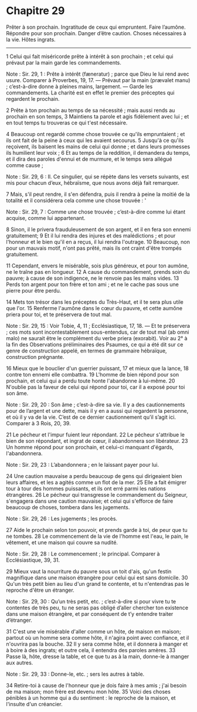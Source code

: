# Chapitre 29

Prêter à son prochain.
Ingratitude de ceux qui empruntent.
Faire l’aumône.
Répondre pour son prochain.
Danger d’être caution.
Choses nécessaires à la vie.
Hôtes ingrats.

***

1 Celui qui fait miséricorde prête à intérêt à son prochain ; et celui qui prévaut par la main garde les commandements.

<span class="bible-note">Note : </span> Sir. 29, 1 : Prête à intérêt (fæneratur) ; parce que Dieu le lui rend avec usure. Comparer à Proverbes, 19, 17. ― Prévaut par la main (prævalet manu) ; c’est-à-dire donne à pleines mains, largement. ― Garde les commandements. La charité est en effet le premier des préceptes qui regardent le prochain.

2 Prête à ton prochain au temps de sa nécessité ; mais aussi rends au prochain en son temps, 3 Maintiens ta parole et agis fidèlement avec lui ; et en tout temps tu trouveras ce qui t'est nécessaire.


4 Beaucoup ont regardé comme chose trouvée ce qu'ils empruntaient ; et ils ont fait de la peine à ceux qui les avaient secourus. 5 Jusqu'à ce qu'ils reçoivent, ils baisent les mains de celui qui donne ; et dans leurs promesses ils humilient leur voix ; 6 Et au temps de la reddition, il demandera du temps, et il dira des paroles d'ennui et de murmure, et le temps sera allégué comme cause ;

<span class="bible-note">Note : </span> Sir. 29, 6 : Il. Ce singulier, qui se répète dans les versets suivants, est mis pour chacun d’eux, hébraïsme, que nous avons déjà fait remarquer.

7 Mais, s'il peut rendre, il s'en défendra, puis il rendra à peine la moitié de la totalité et il considérera cela comme une chose trouvée : '

<span class="bible-note">Note : </span> Sir. 29, 7 : Comme une chose trouvée ; c’est-à-dire comme lui étant acquise, comme lui appartenant.


8 Sinon, il le privera frauduleusement de son argent, et il en fera son ennemi gratuitement; 9 Et il lui rendra des injures et des malédictions ; et pour l'honneur et le bien qu'il en a reçus, il lui rendra l'outrage. 10 Beaucoup, non pour un mauvais motif, n'ont pas prêté, mais ils ont craint d'être trompés gratuitement.


11 Cependant, envers le misérable, sois plus généreux, et pour ton aumône, ne le traîne pas en longueur. 12 A cause du commandement, prends soin du pauvre; à cause de son indigence, ne le renvoie pas les mains vides. 13 Perds ton argent pour ton frère et ton ami ; et ne le cache pas sous une pierre pour être perdu.


14 Mets ton trésor dans les préceptes du Très-Haut, et il te sera plus utile que l'or. 15 Renferme l'aumône dans le cœur du pauvre, et cette aumône priera pour toi, et te préservera de tout mal.

<span class="bible-note">Note : </span> Sir. 29, 15 : Voir Tobie, 4, 11 ; Ecclésiastique, 17, 18. ― Et te préservera ; ces mots sont incontestablement sous-entendus, car de tout mal (ab omni malo) ne saurait être le complément du verbe priera (exorabit). Voir au 2° à la fin des Observations préliminaires des Psaumes, ce qui a été dit sur ce genre de construction appelé, en termes de grammaire hébraïque, construction prégnante.

16 Mieux que le bouclier d'un guerrier puissant, 17 et mieux que la lance, 18 contre ton ennemi elle combattra. 19 L'homme de bien répond pour son prochain, et celui qui a perdu toute honte l'abandonne à lui-même. 20 N'oublie pas la faveur de celui qui répond pour toi, car il a exposé pour toi son âme.

<span class="bible-note">Note : </span> Sir. 29, 20 : Son âme ; c’est-à-dire sa vie. Il y a des cautionnements pour de l’argent et une dette, mais il y en a aussi qui regardent la personne, et où il y va de la vie. C’est de ce dernier cautionnement qu’il s’agit ici. Comparer à 3 Rois, 20, 39.


21 Le pécheur et l'impur fuient leur répondant. 22 Le pécheur s'attribue le bien de son répondant, et ingrat de cœur, il abandonnera son libérateur. 23 Un homme répond pour son prochain, et celui-ci manquant d'égards, l'abandonnera.

<span class="bible-note">Note : </span> Sir. 29, 23 : L’abandonnera ; en le laissant payer pour lui.

24 Une caution mauvaise a perdu beaucoup de gens qui dirigeaient bien leurs affaires, et les a agités comme un flot de la mer. 25 Elle a fait émigrer tour à tour des hommes puissants, et ils ont erré parmi les nations étrangères. 26 Le pécheur qui transgresse le commandement du Seigneur, s'engagera dans une caution mauvaise; et celui qui s'efforce de faire beaucoup de choses, tombera dans les jugements.

<span class="bible-note">Note : </span> Sir. 29, 26 : Les jugements ; les procès.

27 Aide le prochain selon ton pouvoir, et prends garde à toi, de peur que tu ne tombes. 28 Le commencement de la vie de l'homme est l'eau, le pain, le vêtement, et une maison qui couvre sa nudité.

<span class="bible-note">Note : </span> Sir. 29, 28 : Le commencement ; le principal. Comparer à Ecclésiastique, 39, 31.

29 Mieux vaut la nourriture du pauvre sous un toit d'ais, qu'un festin magnifique dans une maison étrangère pour celui qui est sans domicile. 30 Qu'un très petit bien au lieu d'un grand te contente, et tu n'entendras pas le reproche d'être un étranger.

<span class="bible-note">Note : </span> Sir. 29, 30 : Qu’un très petit, etc. ; c’est-à-dire si pour vivre tu te contentes de très peu, tu ne seras pas obligé d’aller chercher ton existence dans une maison étrangère, et par conséquent de t’y entendre traiter d’étranger.

31 C'est une vie misérable d'aller comme un hôte, de maison en maison; partout où un homme sera comme hôte, il n'agira point avec confiance, et il n'ouvrira pas la bouche. 32 Il y sera comme hôte, et il donnera à manger et à boire à des ingrats; et outre cela, il entendra des paroles amères. 33 Passe là, hôte, dresse la table, et ce que tu as à la main, donne-le à manger aux autres.

<span class="bible-note">Note : </span> Sir. 29, 33 : Donne-le, etc. ; sers les autres à table.

34 Retire-toi à cause de l'honneur que je dois faire à mes amis ; j'ai besoin de ma maison; mon frère est devenu mon hôte. 35 Voici des choses pénibles à un homme qui a du sentiment : le reproche de la maison, et l'insulte d'un créancier.

